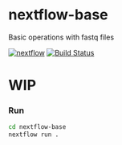 # nextflow-base
Basic operations with fastq files

[![nextflow](https://img.shields.io/badge/nextflow-%E2%89%A50.24.0-brightgreen.svg)](http://nextflow.io)
[![Build Status](https://travis-ci.org/codingene/nextflow-base.svg?branch=master)](https://travis-ci.org/codingene/nextflow-base)

# WIP

### Run
```bash
cd nextflow-base
nextflow run .
```